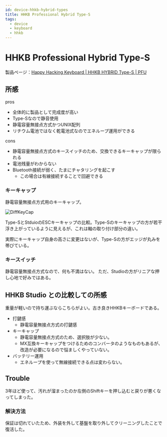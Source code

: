 ```yaml
---
id: device-hhkb-hybrid-types
title: HHKB Professional Hybrid Type-S
tags:
  - device
  - keyboard
  - hhkb
---
```

# HHKB Professional Hybrid Type-S

製品ページ：[Happy Hacking Keyboard | HHKB HYBRID Type-S | PFU](https://happyhackingkb.com/jp/products/hybrid_types/)

## 所感

pros
- 全体的に製品として完成度が高い
- Type-Sなので静音使用
- 静電容量無接点方式かつUNIX配列
- リチウム電池ではなく乾電池式なのでエネループ運用ができる

cons
- 静電容量無接点方式のキースイッチのため、交換できるキーキャップが限られる
- 電池残量がわからない
- Bluetooth接続が弱く、たまにチャタリングを起こす
    - この場合は有線接続することで回避できる

### キーキャップ

静電容量無接点方式用のキーキャップ。

![DiffKeyCap](/img/devices/hybrid-types/type-s_esc_key.png)

Type-SとStduioのESCキーキャップの比較。Type-Sのキーキャップの方が若干浮き上がっているように見えるが、これは軸の取り付け部分の違い。

実際にキーキャップ自身の高さに変更はないが、Type-Sの方がエッジが丸みを帯びている。

### キースイッチ

静電容量無接点方式なので、何も不満はない。
ただ、Studioの方がリニアな押し心地で好みではある。

## HHKB Studio との比較しての所感

重量が軽いので持ち運ぶならこちらがよい。古き良きHHKBキーボードである。

- 打鍵感
    - 静電容量無接点方式の打鍵感
- キーキャップ
    - 静電容量無接点方式のため、選択肢が少ない。
    - MX互換キーキャップをつけるためのコンバータのようなものもあるが、改造が必要になるので悩ましくやっていない。
- バッテリー運用
    - エネループを使って無線接続できる点は変わらない。

## Trouble

3年ほど使って、汚れが溜まったのか左側のShiftキーを押し込むと戻りが悪くなってしまった。

### 解決方法

保証は切れていたため、外装を外して基盤を取り外してクリーニングしたことで復活した。
